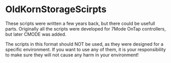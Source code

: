 # OldKornStorageScirpts
These scripts were written a few years back, but there could be usefull parts.
Originally all the scripts were developed for 7Mode OnTap controllers, but later CMODE was added.

The scripts in this format should NOT be used, as they were designed for a specific environment. If you want to use any of them, it is your responsibility to make sure they will not cause any harm in your environment! 
